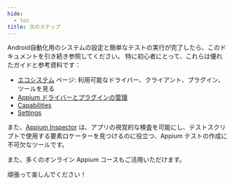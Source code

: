 ```yaml
---
hide:
  - toc
title: 次のステップ
---
```


Android自動化用のシステムの設定と簡単なテストの実行が完了したら、このドキュメントを引き続き参照してください。 特に初心者にとって、これらは優れたガイドと参考資料です：

- [エコシステム](../ecosystem/index.md) ページ: 利用可能なドライバー、クライアント、プラグイン、ツールを見る
- [Appium ドライバーとプラグインの管理](../guides/managing-exts.md)
- [Capabilities](../guides/caps.md)
- [Settings](../guides/settings.md)

また、[Appium Inspector](https://github.com/appium/appium-inspector) は、アプリの視覚的な検査を可能にし、テストスクリプトで使用する要素ロケーターを見つけるのに役立つ、Appium テストの作成に不可欠なツールです。

また、多くのオンライン Appium コースもご活用いただけます。

頑張って楽しんでください！

